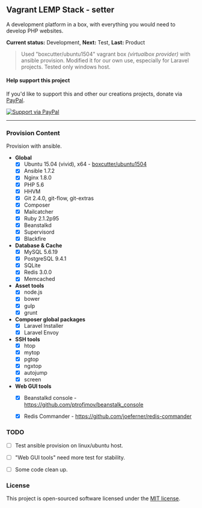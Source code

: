 ## Vagrant LEMP Stack - setter

A development platform in a box, with everything you would need to develop PHP websites.

**Current status:** Development, **Next:** Test, **Last:** Product

> Used "boxcutter/ubuntu1504" vagrant box *(virtualbox provider)* with ansible provision. Modified it for our own use, especially for Laravel projects. Tested only windows host.

#### Help support this project
If you'd like to support this and other our creations projects, donate via [PayPal][paypal-donate-url].

[![Support via PayPal][paypal-donate-img]][paypal-donate-url]


----------


### Provision Content
Provision with ansible.

- **Global**
	- [x] Ubuntu 15.04 (vivid), x64 - [boxcutter/ubuntu1504](https://atlas.hashicorp.com/boxcutter/boxes/ubuntu1504)
	- [x] Ansible 1.7.2
	- [x] Nginx 1.8.0
	- [x] PHP 5.6
	- [x] HHVM
	- [x] Git 2.4.0, git-flow, git-extras
	- [x] Composer
	- [x] Mailcatcher
	- [x] Ruby 2.1.2p95
	- [x] Beanstalkd
	- [x] Supervisord
	- [x] Blackfire
- **Database & Cache**
	- [x] MySQL 5.6.19
	- [x] PostgreSQL 9.4.1
	- [x] SQLite
	- [x] Redis 3.0.0
	- [x] Memcached
- **Asset tools**
	- [x] node.js
	- [x] bower
	- [x] gulp
	- [x] grunt
- **Composer global packages**
	- [x] Laravel Installer
	- [x] Laravel Envoy
- **SSH tools**
	- [x] htop
	- [x] mytop
	- [x] pgtop
	- [x] ngxtop
	- [x] autojump
	- [x] screen
- **Web GUI tools**
	- [x] Beanstalkd console - https://github.com/ptrofimov/beanstalk_console
	- [x] Redis Commander - https://github.com/joeferner/redis-commander


### TODO
- [ ] Test ansible provision on linux/ubuntu host.
- [ ] "Web GUI tools" need more test for stability.
- [ ] Some code clean up.


### License
This project is open-sourced software licensed under the [MIT license][mit-url].



[paypal-donate-img]: https://img.shields.io/badge/PayPal-donate-brightgreen.svg?style=flat-square
[paypal-donate-url]: http://bit.ly/donateAngelside

[mit-url]: http://opensource.org/licenses/MIT
